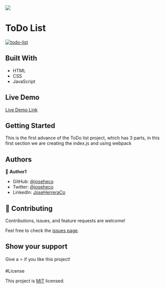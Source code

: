 ![](https://img.shields.io/badge/Microverse-blueviolet)

# ToDo List

<a href="https://imgbb.com/"><img src="https://i.ibb.co/nmw6wWK/todo-list.png" alt="todo-list" border="0"></a>

## Built With

- HTML
- CSS
- JavaScript

## Live Demo

[Live Demo Link](https://joseheco.github.io/Webpack-TODO-List/)


## Getting Started

This is the first advance of the ToDo list project, which has 3 parts, in this first section we are creating the index.js and using webpack


## Authors

👤 **Author1**

- GitHub: [@joseheco](https://github.com/joseheco)
- Twitter: [@joseheco](https://twitter.com/joseheco)
- LinkedIn: [JoseHerreraCo](https://linkedin.com/in/joseherreraco)


## 🤝 Contributing

Contributions, issues, and feature requests are welcome!

Feel free to check the [issues page](../../issues/).

## Show your support

Give a ⭐️ if you like this project!

#License

This project is [MIT](./MIT.md) licensed.

